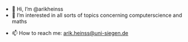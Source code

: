 - 👋 Hi, I’m @arikheinss
- 👀 I’m interested in all sorts of topics concerning computerscience and maths
<!--- 💞️ I’m looking to collaborate on ... -->
- 📫 How to reach me: arik.heinss@uni-siegen.de

<!---
arikheinss/arikheinss is a ✨ special ✨ repository because its `README.md` (this file) appears on your GitHub profile.
You can click the Preview link to take a look at your changes.
--->
